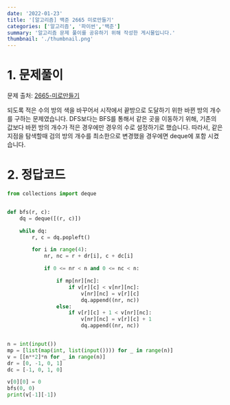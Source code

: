 ```yaml
---
date: '2022-01-23'
title: '[알고리즘] 백준 2665 미로만들기' 
categories: ['알고리즘', '파이썬','백준']
summary: '알고리즘 문제 풀이를 공유하기 위해 작성한 게시물입니다.'
thumbnail: './thumbnail.png'
---
```



# 1. 문제풀이

문제 출처: [2665-미로만들기](https://www.acmicpc.net/problem/2665)

되도록 적은 수의 방의 색을 바꾸어서 시작에서 끝방으로 도달하기 위한 바뀐 방의 개수를 구하는 문제였습니다.
DFS보다는 BFS를 통해서 같은 곳을 이동하기 위해, 기존의 값보다 바뀐 방의 개수가 적은 경우에만 경우의 수로 설정하기로 했습니다.
따라서, 같은 지점을 탐색할때 검의 방의 개수를 최소한으로 변경했을 경우에면 deque에 포함 시켰습니다.

# 2. 정답코드

```python
from collections import deque


def bfs(r, c):
    dq = deque([(r, c)])

    while dq:
        r, c = dq.popleft()

        for i in range(4):
            nr, nc = r + dr[i], c + dc[i]

            if 0 <= nr < n and 0 <= nc < n:

                if mp[nr][nc]:
                    if v[r][c] < v[nr][nc]:
                        v[nr][nc] = v[r][c]
                        dq.append((nr, nc))
                else:
                    if v[r][c] + 1 < v[nr][nc]:
                        v[nr][nc] = v[r][c] + 1
                        dq.append((nr, nc))


n = int(input())
mp = [list(map(int, list(input()))) for _ in range(n)]
v = [[n**2]*n for _ in range(n)]
dr = [0, -1, 0, 1]
dc = [-1, 0, 1, 0]

v[0][0] = 0
bfs(0, 0)
print(v[-1][-1])

```
